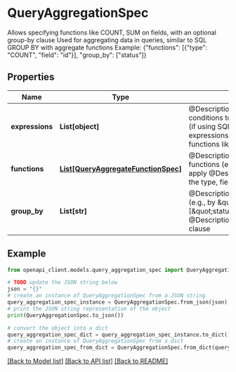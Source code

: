 # QueryAggregationSpec

Allows specifying functions like COUNT, SUM on fields, with an optional group-by clause Used for aggregating data in queries, similar to SQL GROUP BY with aggregate functions Example: {\"functions\": [{\"type\": \"COUNT\", \"field\": \"id\"}], \"group_by\": [\"status\"]}

## Properties

Name | Type | Description | Notes
------------ | ------------- | ------------- | -------------
**expressions** | **List[object]** | @Description Optional aggregator-based conditions to be applied in a HAVING clause (if using SQL) @Description These expressions may reference aggregator functions like SUM(...) or COUNT(...) | [optional] 
**functions** | [**List[QueryAggregateFunctionSpec]**](QueryAggregateFunctionSpec.md) | @Description A list of aggregation functions (e.g., COUNT, SUM, MIN, MAX) to apply @Description Each function specifies the type, field, and optional alias | [optional] 
**group_by** | **List[str]** | @Description Fields for grouping results (e.g., by \&quot;status\&quot; or [\&quot;status\&quot;,\&quot;category\&quot;]) @Description Similar to SQL GROUP BY clause | [optional] 

## Example

```python
from openapi_client.models.query_aggregation_spec import QueryAggregationSpec

# TODO update the JSON string below
json = "{}"
# create an instance of QueryAggregationSpec from a JSON string
query_aggregation_spec_instance = QueryAggregationSpec.from_json(json)
# print the JSON string representation of the object
print(QueryAggregationSpec.to_json())

# convert the object into a dict
query_aggregation_spec_dict = query_aggregation_spec_instance.to_dict()
# create an instance of QueryAggregationSpec from a dict
query_aggregation_spec_from_dict = QueryAggregationSpec.from_dict(query_aggregation_spec_dict)
```
[[Back to Model list]](../README.md#documentation-for-models) [[Back to API list]](../README.md#documentation-for-api-endpoints) [[Back to README]](../README.md)


